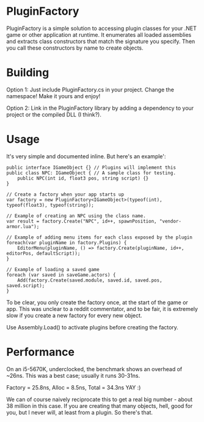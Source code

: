 # PluginFactory

PluginFactory is a simple solution to accessing plugin classes for
your .NET game or other application at runtime. It enumerates all 
loaded assemblies and extracts class constructors that match the
signature you specify. Then you call these constructors by name
to create objects.

# Building

Option 1: Just include PluginFactory.cs in your project. Change the namespace!
Make it yours and enjoy!

Option 2: Link in the PluginFactory library by adding a dependency to your project
or the compiled DLL (I think?).

# Usage

It's very simple and documented inline. But here's an example':

    public interface IGameObject {} // Plugins will implement this
    public class NPC: IGameObject { // A sample class for testing.
        public NPC(int id, float3 pos, string script) {} 
    }

    // Create a factory when your app starts up
    var factory = new PluginFactory<IGameObject>(typeof(int), typeof(float3), typeof(string));

    // Example of creating an NPC using the class name.
    var result = factory.Create("NPC", id++, spawnPosition, "vendor-armor.lua");

    // Example of adding menu items for each class exposed by the plugin
    foreach(var pluginName in factory.Plugins) {
        EditorMenu(pluginName, () => factory.Create(pluginName, id++, editorPos, defaultScript));
    }

    // Example of loading a saved game
    foreach (var saved in saveGame.actors) {
        Add(factory.Create(saved.module, saved.id, saved.pos, saved.script);
    }

To be clear, you only create the factory once, at the start of the game or app.
This was unclear to a reddit commentator, and to be fair, it is
extremely slow if you create a new factory for every new object.

Use Assembly.Load() to activate plugins before creating the factory.

# Performance

On an i5-5670K, underclocked, the benchmark shows an overhead of ~26ns. This was a
best case; usually it runs 30-31ns.

Factory = 25.8ns, Alloc = 8.5ns, Total = 34.3ns
YAY :)

We can of course naively reciprocate this to get a real big number - about 
38 million in this case. If you are creating that many objects, hell, good for
you, but I never will, at least from a plugin. So there's that.

